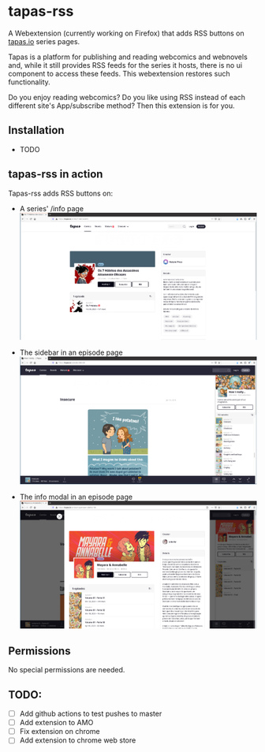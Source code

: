 # tapas-rss

A Webextension (currently working on Firefox) that adds RSS buttons on [tapas.io](https://tapas.io) series pages.

Tapas is a platform for publishing and reading webcomics and webnovels and, while it still provides RSS feeds for the series it hosts, there is no ui component to access these feeds. This webextension restores such functionality.


Do you enjoy reading webcomics? Do you like using RSS instead of each different site's App/subscribe method? Then this extension is for you.


## Installation

- TODO

## tapas-rss in action 

Tapas-rss adds RSS buttons on:

 - A series' /info page
 ![Info page with rss button](images/infopage.png "Info page with rss button")

 - The sidebar in an episode page
 ![Sidebar with rss button](images/sidebar.png "Sidebar with rss button")

 - The info modal in an episode page
 ![Info modal with an rss button](images/modal.png "Info modal with an rss button")

## Permissions

No special permissions are needed.

## TODO: 

- [ ] Add github actions to test pushes to master
- [ ] Add extension to AMO
- [ ] Fix extension on chrome
- [ ] Add extension to chrome web store
